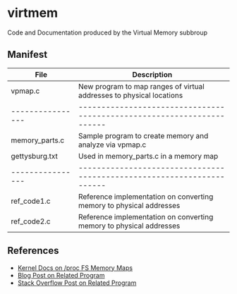 # virtmem
Code and Documentation produced by the Virtual Memory subbroup

## Manifest

| File           | Description                                                          |
|----------------|----------------------------------------------------------------------|
| vpmap.c        | New program to map ranges of virtual addresses to physical locations |
|----------------|----------------------------------------------------------------------|
| memory_parts.c | Sample program to create memory and analyze via vpmap.c              |
| gettysburg.txt | Used in memory_parts.c in a memory map                               |
|----------------|----------------------------------------------------------------------|
| ref_code1.c    | Reference implementation on converting memory to physical addresses  |
| ref_code2.c    | Reference implementation on converting memory to physical addresses  |


## References
- [Kernel Docs on /proc FS Memory Maps](https://docs.kernel.org/admin-guide/mm/pagemap.html)
- [Blog Post on Related Program](https://fivelinesofcode.blogspot.com/2014/03/how-to-translate-virtual-to-physical.html)
- [Stack Overflow Post on Related Program](https://stackoverflow.com/questions/5748492/is-there-any-api-for-determining-the-physical-address-from-virtual-address-in-li)

